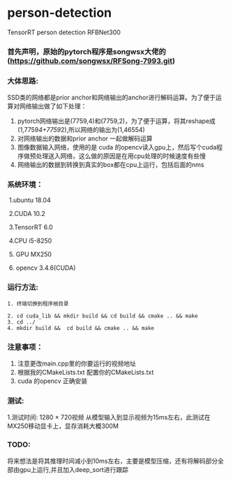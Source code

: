 # person-detection
TensorRT person detection RFBNet300
### 首先声明，原始的pytorch程序是songwsx大佬的(https://github.com/songwsx/RFSong-7993.git)

### 大体思路:

SSD类的网络都是prior anchor和网络输出的anchor进行解码运算。为了便于运算对网络输出做了如下处理：

1. pytorch网络输出是(7759,4)和(7759,2)，为了便于运算，将其reshape成(1,7759*4+7759*2),所以网络的输出为(1,46554)
2. 对网络输出的数据和prior anchor 一起做解码运算
3. 图像数据输入网络，使用的是 cuda 的opencv读入gpu上，然后写个cuda程序做预处理送入网络，这么做的原因是在用cpu处理的时候速度有些慢
4. 网络输出的数据到转换到真实的box都在cpu上运行，包括后面的nms

### 系统环境：

​	1.ubuntu 18.04

​	2.CUDA  10.2

​	3.TensorRT 6.0

​	4.CPU i5-8250

​       5. GPU MX250

​       6. opencv 3.4.6(CUDA)

### 运行方法:

	1. 终端切换到程序根目录

   	2. cd cuda_lib && mkdir build && cd build && cmake .. && make
   	3. cd ../
   	4. mkdir build &&  cd build && cmake .. && make

### 注意事项：

1. 注意更改main.cpp里的你要运行的视频地址
2. 根据我的CMakeLists.txt 配置你的CMakeLists.txt
3. cuda 的opencv 正确安装

### 测试:

1.测试时间: 1280 × 720视频 从模型输入到显示视频为15ms左右，此测试在MX250移动显卡上，显存消耗大概300M

### TODO:

将来想法是将其推理时间减小到10ms左右，主要是模型压缩，还有将解码部分全部由gpu上运行,并且加入deep_sort进行跟踪
